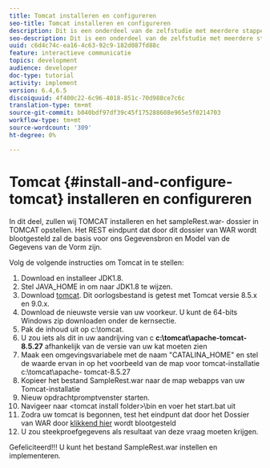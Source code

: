 ```yaml
---
title: Tomcat installeren en configureren
seo-title: Tomcat installeren en configureren
description: Dit is een onderdeel van de zelfstudie met meerdere stappen voor het maken van uw eerste interactieve communicatiedocument. In dit onderdeel wordt TOMCAT geïnstalleerd en wordt het bestand sampleRest.war in TOMCAT geïmplementeerd. Het REST eindpunt dat door dit dossier van WAR wordt blootgesteld zal de basis voor ons Gegevensbron en Model van de Gegevens van de Vorm zijn.
seo-description: Dit is een onderdeel van de zelfstudie met meerdere stappen voor het maken van uw eerste interactieve communicatiedocument. In dit onderdeel wordt TOMCAT geïnstalleerd en wordt het bestand sampleRest.war in TOMCAT geïmplementeerd. Het REST eindpunt dat door dit dossier van WAR wordt blootgesteld zal de basis voor ons Gegevensbron en Model van de Gegevens van de Vorm zijn.
uuid: c6d4c74c-ea16-4c63-92c9-182d087fd88c
feature: interactieve communicatie
topics: development
audience: developer
doc-type: tutorial
activity: implement
version: 6.4,6.5
discoiquuid: 4f400c22-6c96-4018-851c-70d988ce7c6c
translation-type: tm+mt
source-git-commit: b040bdf97df39c45f175288608e965e5f0214703
workflow-type: tm+mt
source-wordcount: '309'
ht-degree: 0%

---
```



# Tomcat {#install-and-configure-tomcat} installeren en configureren

In dit deel, zullen wij TOMCAT installeren en het sampleRest.war- dossier in TOMCAT opstellen. Het REST eindpunt dat door dit dossier van WAR wordt blootgesteld zal de basis voor ons Gegevensbron en Model van de Gegevens van de Vorm zijn.

Volg de volgende instructies om Tomcat in te stellen:

1. Download en installeer JDK1.8.
2. Stel JAVA_HOME in om naar JDK1.8 te wijzen.
3. Download [tomcat](https://tomcat.apache.org/). Dit oorlogsbestand is getest met Tomcat versie 8.5.x en 9.0.x.
4. Download de nieuwste versie van uw voorkeur. U kunt de 64-bits Windows zip downloaden onder de kernsectie.
5. Pak de inhoud uit op c:\tomcat.
6. U zou iets als dit in uw aandrijving van c **c:\tomcat\apache-tomcat-8.5.27** afhankelijk van de versie van uw kat moeten zien
7. Maak een omgevingsvariabele met de naam &quot;CATALINA_HOME&quot; en stel de waarde ervan in op het voorbeeld van de map voor tomcat-installatie c:\tomcat\apache- tomcat-8.5.27
8. Kopieer het bestand SampleRest.war naar de map webapps van uw Tomcat-installatie
9. Nieuw opdrachtpromptvenster starten.
10. Navigeer naar &lt;tomcat install folder>\bin en voer het start.bat uit
11. Zodra uw tomcat is begonnen, test het eindpunt dat door het Dossier van WAR door [klikkend hier](http://localhost:8080/SampleRest/webapi/getStatement/9586) wordt blootgesteld
12. U zou steekproefgegevens als resultaat van deze vraag moeten krijgen.

Gefeliciteerd!!! U kunt het bestand SampleRest.war instellen en implementeren.
